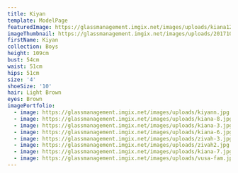 ```yaml
---
title: Kiyan
template: ModelPage
featuredImage: https://glassmanagement.imgix.net/images/uploads/kiana128973bnner.jpg
imageThumbnail: https://glassmanagement.imgix.net/images/uploads/201710284202.jpg
firstName: Kiyan
collection: Boys
height: 109cm
bust: 54cm
waist: 51cm
hips: 51cm
size: '4'
shoeSize: '10'
hair: Light Brown
eyes: Brown
imagePortfolio:
  - image: https://glassmanagement.imgix.net/images/uploads/kiyann.jpg
  - image: https://glassmanagement.imgix.net/images/uploads/kiana-8.jpg
  - image: https://glassmanagement.imgix.net/images/uploads/kiana-3.jpg
  - image: https://glassmanagement.imgix.net/images/uploads/kiana-6.jpg
  - image: https://glassmanagement.imgix.net/images/uploads/zivah-3.jpg
  - image: https://glassmanagement.imgix.net/images/uploads/zivah2.jpg
  - image: https://glassmanagement.imgix.net/images/uploads/kiana-7.jpg
  - image: https://glassmanagement.imgix.net/images/uploads/vusa-fam.jpg
---
```



